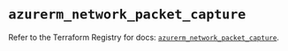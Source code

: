 # `azurerm_network_packet_capture`

Refer to the Terraform Registry for docs: [`azurerm_network_packet_capture`](https://registry.terraform.io/providers/hashicorp/azurerm/3.86.0/docs/resources/network_packet_capture).
